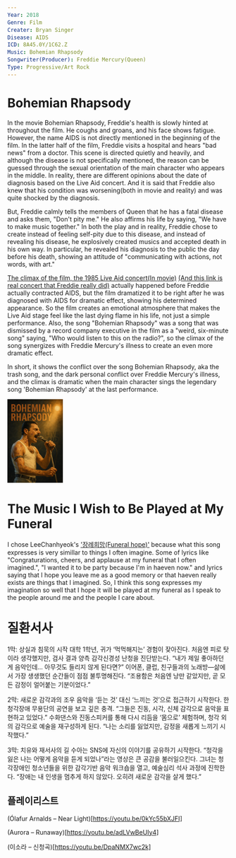 ```yaml
---
Year: 2018
Genre: Film
Creater: Bryan Singer
Disease: AIDS
ICD: 8A45.0Y/1C62.Z
Music: Bohemian Rhapsody
Songwriter(Producer): Freddie Mercury(Queen)
Type: Progressive/Art Rock
---
```


# Bohemian Rhapsody

In the movie Bohemian Rhapsody, Freddie's health is slowly hinted at throughout the film. He coughs and groans, and his face shows fatigue. However, the name AIDS is not directly mentioned in the beginning of the film. In the latter half of the film, Freddie visits a hospital and hears "bad news" from a doctor. This scene is directed quietly and heavily, and although the disease is not specifically mentioned, the reason can be guessed through the sexual orientation of the main character who appears in the middle. In reality, there are different opinions about the date of diagnosis based on the Live Aid concert. And it is said that Freddie also knew that his condition was worsening(both in movie and reality) and was quite shocked by the diagnosis.

But, Freddie calmly tells the members of Queen that he has a fatal disease and asks them, "Don't pity me." He also affirms his life by saying, "We have to make music together." In both the play and in reality, Freddie chose to create instead of feeling self-pity due to this disease, and instead of revealing his disease, he explosively created musics and accepted death in his own way. In particular, he revealed his diagnosis to the public the day before his death, showing an attitude of "communicating with actions, not words, with art." 

[The climax of the film, the 1985 Live Aid concert(In movie)](https://www.youtube.com/watch?v=QXbqiAZgeCE) [(And this link is real concert that Freddie really did)](https://www.youtube.com/watch?v=vbvyNnw8Qjg) actually happened before Freddie actually contracted AIDS, but the film dramatized it to be right after he was diagnosed with AIDS for dramatic effect, showing his determined appearance. So the film creates an emotional atmosphere that makes the Live Aid stage feel like the last dying flame in his life, not just a simple performance. Also, the song "Bohemian Rhapsody" was a song that was dismissed by a record company executive in the film as a "weird, six-minute song" saying, "Who would listen to this on the radio?", so the climax of the song synergizes with Freddie Mercury's illness to create an even more dramatic effect.

In short, it shows the conflict over the song Bohemian Rhapsody, aka the trash song, and the dark personal conflict over Freddie Mercury's illness, and the climax is dramatic when the main character sings the legendary song 'Bohemian Rhapsody' at the last performance.

<img src="./kwak_junyeong_img.png" alt="description" style="width:25%;" />


# The Music I Wish to Be Played at My Funeral

I chose LeeChanhyeok's ['장례희망(Funeral hope)'](https://www.youtube.com/watch?v=iIn_1_XDuBM) because what this song expresses is very simillar to things I often imagine.
Some of lyrics like "Congraturations, cheers, and applause at my funeral that I often imagined.", "I wanted it to be party because I'm in haeven now." and lyrics saying that I hope you leave me as a good memory or that haeven really exists are things that I imagined. So, I think this song expresses my imagination so well that I hope it will be played at my funeral as I speak to the people around me and the people I care about.


# 질환서사
1막: 상실과 침묵의 시작
대학 1학년, 귀가 ‘먹먹해지는’ 경험이 잦아진다. 처음엔 피로 탓이라 생각했지만, 검사 결과 양측 감각신경성 난청을 진단받는다.
“내가 제일 좋아하던 게 음악인데… 아무것도 들리지 않게 된다면?”
이어폰, 클럽, 친구들과의 노래방—삶에서 가장 생생했던 순간들이 점점 불투명해진다.
“조용함은 처음엔 낭만 같았지만, 곧 모든 감정이 얼어붙는 기분이었다.”

2막: 새로운 감각과의 조우
음악을 ‘듣는 것’ 대신 ‘느끼는 것’으로 접근하기 시작한다.
한 청각장애 무용단의 공연을 보고 깊은 충격. “그들은 진동, 시각, 신체 감각으로 음악을 표현하고 있었다.”
수화댄스와 진동스피커를 통해 다시 리듬을 ‘몸으로’ 체험하며, 청각 외의 감각으로 예술을 재구성하게 된다.
“나는 소리를 잃었지만, 감정을 새롭게 느끼기 시작했다.”

3막: 치유와 재서사의 길
수아는 SNS에 자신의 이야기를 공유하기 시작한다.
“청각을 잃은 나는 어떻게 음악을 듣게 되었나”라는 영상은 큰 공감을 불러일으킨다.
그녀는 청각장애인 청소년들을 위한 감각기반 음악 워크숍을 열고, 예술심리 석사 과정에 진학한다.
“장애는 내 인생을 멈추게 하지 않았다. 오히려 새로운 감각을 살게 했다.”

## 플레이리스트
(Ólafur Arnalds – Near Light)[https://youtu.be/0kYc55bXJFI]

(Aurora – Runaway)[https://youtu.be/adLVwBeUIy4]

(이소라 – 신청곡)[https://youtu.be/DpaNMX7wc2k]
